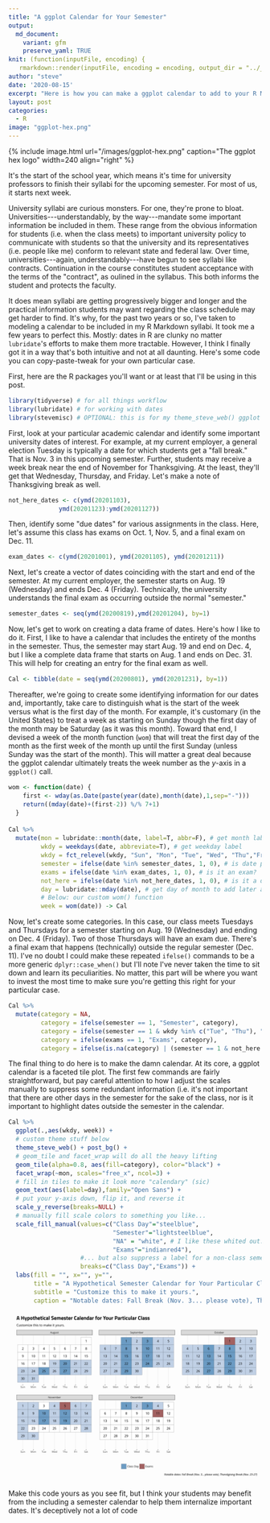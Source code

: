 ```yaml
---
title: "A ggplot Calendar for Your Semester"
output:
  md_document:
    variant: gfm
    preserve_yaml: TRUE
knit: (function(inputFile, encoding) {
   rmarkdown::render(inputFile, encoding = encoding, output_dir = "../_posts") })
author: "steve"
date: '2020-08-15'
excerpt: "Here is how you can make a ggplot calendar to add to your R Markdown syllabi."
layout: post
categories:
  - R
image: "ggplot-hex.png"
---
```

  


{% include image.html url="/images/ggplot-hex.png" caption="The ggplot hex logo" width=240 align="right" %}

It's the start of the school year, which means it's time for university professors to finish their syllabi for the upcoming semester. For most of us, it starts next week.

University syllabi are curious monsters. For one, they're prone to bloat. Universities---understandably, by the way---mandate some important information be included in them. These range from the obvious information for students (i.e. when the class meets) to important university policy to communicate with students so that the university and its representatives (i.e. people like me) conform to relevant state and federal law. Over time, universities---again, understandably---have begun to see syllabi like contracts. Continuation in the course constitutes student acceptance with the terms of the "contract", as oulined in the syllabus. This both informs the student and protects the faculty.

It does mean syllabi are getting progressively bigger and longer and the practical information students may want regarding the class schedule may get harder to find. It's why, for the past two years or so, I've taken to modeling a calendar to be included in my R Markdown syllabi. It took me a few years to perfect this. Mostly: dates in R are clunky no matter `lubridate`'s efforts to make them more tractable. However, I think I finally got it in a way that's both intuitive and not at all daunting. Here's some code you can copy-paste-tweak for your own particular case.

First, here are the R packages you'll want or at least that I'll be using in this post.

```r
library(tidyverse) # for all things workflow
library(lubridate) # for working with dates
library(stevemisc) # OPTIONAL: this is for my theme_steve_web() ggplot theme
```

First, look at your particular academic calendar and identify some important university dates of interest. For example, at my current employer, a general election Tuesday is typically a date for which students get a "fall break." That is Nov. 3 in this upcoming semester. Further, students may receive a week break near the end of November for Thanksgiving. At the least, they'll get that Wednesday, Thursday, and Friday. Let's make a note of Thanksgiving break as well.



```r
not_here_dates <- c(ymd(20201103),
              ymd(20201123):ymd(20201127))
```

Then, identify some "due dates" for various assignments in the class. Here, let's assume this class has exams on Oct. 1, Nov. 5, and a final exam on Dec. 11.


```r
exam_dates <- c(ymd(20201001), ymd(20201105), ymd(20201211))
```

Next, let's create a vector of dates coinciding with the start and end of the semester. At my current employer, the semester starts on Aug. 19 (Wednesday) and ends Dec. 4 (Friday). Technically, the university understands the final exam as occurring outside the normal "semester."


```r
semester_dates <- seq(ymd(20200819),ymd(20201204), by=1)
```

Now, let's get to work on creating a data frame of dates. Here's how I like to do it. First, I like to have a calendar that includes the entirety of the months in the semester. Thus, the semester may start Aug. 19 and end on Dec. 4, but I like a complete data frame that starts on Aug. 1 and ends on Dec. 31. This will help for creating an entry for the final exam as well.


```r
Cal <- tibble(date = seq(ymd(20200801), ymd(20201231), by=1)) 
```

Thereafter, we're going to create some identifying information for our dates and, importantly, take care to distinguish what is the start of the week versus what is the first day of the month. For example, it's customary (in the United States) to treat a week as starting on Sunday though the first day of the month may be Saturday (as it was this month). Toward that end, I devised a week of the month function (`wom`) that will treat the first day of the month as the first week of the month up until the first Sunday (unless Sunday was the start of the month). This will matter a great deal because the ggplot calendar ultimately treats the week number as the *y*-axis in a `ggplot()` call.


```r
wom <- function(date) {
    first <- wday(as.Date(paste(year(date),month(date),1,sep="-")))
    return((mday(date)+(first-2)) %/% 7+1)
  }

Cal %>%
  mutate(mon = lubridate::month(date, label=T, abbr=F), # get month label
         wkdy = weekdays(date, abbreviate=T), # get weekday label
         wkdy = fct_relevel(wkdy, "Sun", "Mon", "Tue", "Wed", "Thu","Fri","Sat"), # make sure Sunday comes first
         semester = ifelse(date %in% semester_dates, 1, 0), # is date part of the semester?
         exams = ifelse(date %in% exam_dates, 1, 0), # is it an exam?
         not_here = ifelse(date %in% not_here_dates, 1, 0), # is it a day off?
         day = lubridate::mday(date), # get day of month to add later as a label
         # Below: our custom wom() function
         week = wom(date)) -> Cal
```

Now, let's create some categories. In this case, our class meets Tuesdays and Thursdays for a semester starting on Aug. 19 (Wednesday) and ending on Dec. 4 (Friday). Two of those Thursdays will have an exam due. There's a final exam that happens (technically) outside the regular semester (Dec. 11). I've no doubt I could make these repeated `ifelse()` commands to be a more generic `dplyr::case_when()` but I'll note I've never taken the time to sit down and learn its peculiarities. No matter, this part will be where you want to invest the most time to make sure you're getting this right for your particular case.


```r
Cal %>%
  mutate(category = NA,
         category = ifelse(semester == 1, "Semester", category),
         category = ifelse(semester == 1 & wkdy %in% c("Tue", "Thu"), "Class Day", category),
         category = ifelse(exams == 1, "Exams", category),
         category = ifelse(is.na(category) | (semester == 1 & not_here == 1), "NA", category)) -> Cal 
```

The final thing to do here is to make the damn calendar. At its core, a ggplot calendar is a faceted tile plot. The first few commands are fairly straightforward, but pay careful attention to how I adjust the scales manually to suppress some redundant information (i.e. it's not important that there are other days in the semester for the sake of the class, nor is it important to highlight dates outside the semester in the calendar.



```r
Cal %>% 
  ggplot(.,aes(wkdy, week)) +
  # custom theme stuff below
  theme_steve_web() + post_bg() +
  # geom_tile and facet_wrap will do all the heavy lifting
  geom_tile(alpha=0.8, aes(fill=category), color="black") +
  facet_wrap(~mon, scales="free_x", ncol=3) +
  # fill in tiles to make it look more "calendary" (sic)
  geom_text(aes(label=day),family="Open Sans") +
  # put your y-axis down, flip it, and reverse it
  scale_y_reverse(breaks=NULL) +
  # manually fill scale colors to something you like...
  scale_fill_manual(values=c("Class Day"="steelblue", 
                             "Semester"="lightsteelblue",
                             "NA" = "white", # I like these whited out...
                             "Exams"="indianred4"),
                    #... but also suppress a label for a non-class semester day
                    breaks=c("Class Day","Exams")) +
  labs(fill = "", x="", y="",
       title = "A Hypothetical Semester Calendar for Your Particular Class",
       subtitle = "Customize this to make it yours.",
       caption = "Notable dates: Fall Break (Nov. 3... please vote), Thanskgiving Break (Nov. 23-27)")
```

![plot of chunk a-ggplot-calendar-example](/images/a-ggplot-calendar-example-1.png)

Make this code yours as you see fit, but I think your students may benefit from the including a semester calendar to help them internalize important dates. It's deceptively not a lot of code



